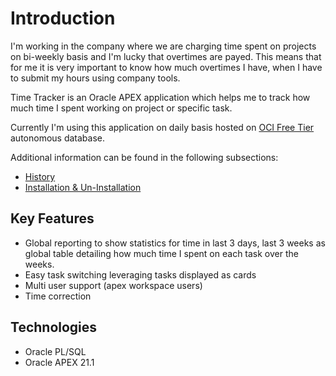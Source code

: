 # Introduction

I'm working in the company where we are charging time spent on projects on bi-weekly basis and I'm lucky that overtimes are payed. This means that for me it is very important to know how much overtimes I have, when I have to submit my hours using company tools.

Time Tracker is an Oracle APEX application which helps me to track how much time I spent working on project or specific task.

Currently I'm using this application on daily basis hosted on [OCI Free Tier](https://www.oracle.com/cloud/free/) autonomous database.

Additional information can be found in the following subsections:

- [History](./docs/history.md)
- [Installation & Un-Installation](./docs/installation.md)

## Key Features

- Global reporting to show statistics for time in last 3 days, last 3 weeks as global table detailing how much time I spent on each task over the weeks.
- Easy task switching leveraging tasks displayed as cards
- Multi user support (apex workspace users)
- Time correction

## Technologies

- Oracle PL/SQL
- Oracle APEX 21.1
